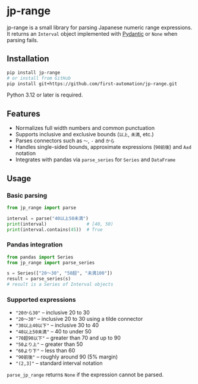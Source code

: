# jp-range

jp-range is a small library for parsing Japanese numeric range expressions. It returns an `Interval` object implemented with [Pydantic](https://docs.pydantic.dev/) or ``None`` when parsing fails.

## Installation

```bash
pip install jp-range
# or install from GitHub
pip install git+https://github.com/first-automation/jp-range.git
```

Python 3.12 or later is required.

## Features

- Normalizes full width numbers and common punctuation
- Supports inclusive and exclusive bounds (`以上`, `未満`, etc.)
- Parses connectors such as `〜`, `-` and `から`
- Handles single-sided bounds, approximate expressions (`90前後`) and `A±d` notation
- Integrates with pandas via `parse_series` for `Series` and `DataFrame`

## Usage

### Basic parsing

```python
from jp_range import parse

interval = parse("40以上50未満")
print(interval)               # [40, 50)
print(interval.contains(45))  # True
```

### Pandas integration

```python
from pandas import Series
from jp_range import parse_series

s = Series(["20～30", "50超", "未満100"])
result = parse_series(s)
# result is a Series of Interval objects
```

### Supported expressions

- `"20から30"` – inclusive 20 to 30
- `"20〜30"` – inclusive 20 to 30 using a tilde connector
- `"30以上40以下"` – inclusive 30 to 40
- `"40以上50未満"` – 40 to under 50
- `"70超90以下"` – greater than 70 and up to 90
- `"50より上"` – greater than 50
- `"60より下"` – less than 60
- `"90前後"` – roughly around 90 (5% margin)
- `"(2,3]"` – standard interval notation

`parse_jp_range` returns ``None`` if the expression cannot be parsed.
